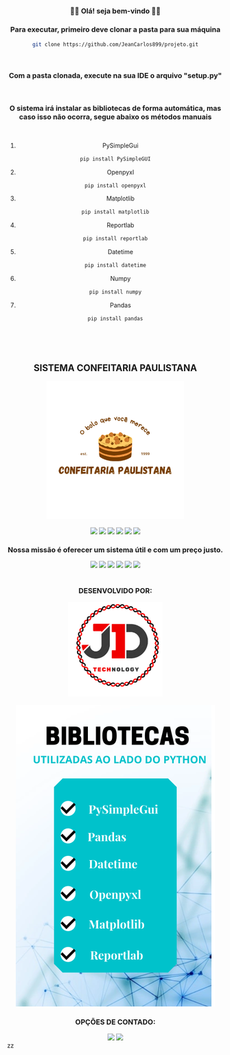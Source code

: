 <div align="center">
<h3>👋🏼 Olá! seja bem-vindo 👋🏼 </h3>

### Para executar, primeiro deve clonar a pasta para sua máquina
```bash
git clone https://github.com/JeanCarlos899/projeto.git
```
<br>

### Com a pasta clonada, execute na sua IDE o arquivo "setup.py"
<br>

### O sistema irá instalar as bibliotecas de forma automática, mas caso isso não ocorra, segue abaixo os métodos manuais
<br>

1. PySimpleGui
```bash
pip install PySimpleGUI
```
2. Openpyxl
```bash
pip install openpyxl
```
3. Matplotlib
```bash
pip install matplotlib
```
4. Reportlab
```bash
pip install reportlab
```
5. Datetime
```bash
pip install datetime
```
6. Numpy
```bash
pip install numpy
```
7. Pandas
```bash
pip install pandas
```

</div>
<div align="center">
<br>
<br>
<br>
<h2><b>SISTEMA CONFEITARIA PAULISTANA</b></h2>
<img src="Design/Images/logo.png" width="320">
<br>
<br>
<img src="https://media.giphy.com/media/H6PNB75ZvYUDZmREn3/giphy.gif" width="80">
<img src="https://media.giphy.com/media/H6PNB75ZvYUDZmREn3/giphy.gif" width="80">
<img src="https://media.giphy.com/media/H6PNB75ZvYUDZmREn3/giphy.gif" width="80">
<img src="https://media.giphy.com/media/H6PNB75ZvYUDZmREn3/giphy.gif" width="80">
<img src="https://media.giphy.com/media/H6PNB75ZvYUDZmREn3/giphy.gif" width="80">
<img src="https://media.giphy.com/media/H6PNB75ZvYUDZmREn3/giphy.gif" width="80">
<h3><b>Nossa missão é oferecer um sistema útil e com um preço justo.</b></h3>
<img src="https://media.giphy.com/media/H6PNB75ZvYUDZmREn3/giphy.gif" width="80">
<img src="https://media.giphy.com/media/H6PNB75ZvYUDZmREn3/giphy.gif" width="80">
<img src="https://media.giphy.com/media/H6PNB75ZvYUDZmREn3/giphy.gif" width="80">
<img src="https://media.giphy.com/media/H6PNB75ZvYUDZmREn3/giphy.gif" width="80">
<img src="https://media.giphy.com/media/H6PNB75ZvYUDZmREn3/giphy.gif" width="80">
<img src="https://media.giphy.com/media/H6PNB75ZvYUDZmREn3/giphy.gif" width="80">
<br>
<br>
<h3><b>DESENVOLVIDO POR: </b></h3> 
<img src="Design/Images/logo_jd.png" width="220">
<br>
<br>
<img src="Design/Images/art_readme.png" width="464" height="700">
<br>
<h3><b>OPÇÕES DE CONTADO:</b></h3>   
<a href="mailto:jdtechnology56@gmail.com" alt="Gmail"><img src="https://img.shields.io/badge/-Gmail-FF0000?style=for-the-badge&labelColor=FF0000&logo=gmail&logoColor=white"/></a>
<a href="https://www.linkedin.com/in/jd-technology-485834228/" alt="Linkedin"><img src="https://img.shields.io/badge/linkedin-linkedin-blue?style=for-the-badge&labelColor=0076b3&logo=linkedin&logoColor=white"/></a>
<!-- sobeeee meu bommmmmmmmmmmmmmmmm-->
</div>zz